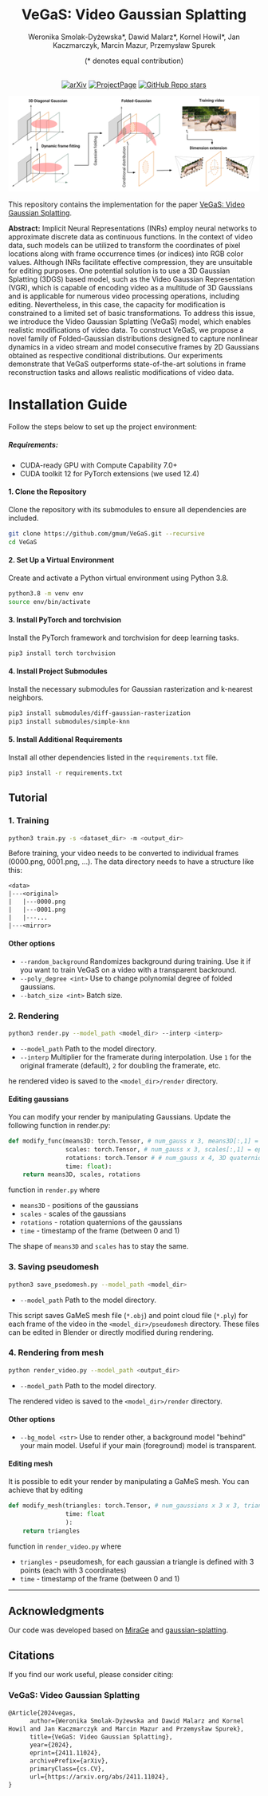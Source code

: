 <div align="center">
<h1> VeGaS: Video Gaussian Splatting</h1>
Weronika Smolak-Dyżewska*, Dawid Malarz*, Kornel Howil*, Jan Kaczmarczyk, Marcin Mazur, Przemysław Spurek

(* denotes equal contribution)
<br> <br>


[![arXiv](https://img.shields.io/badge/arXiv-2411.11024-red)](https://arxiv.org/abs/2411.11024)  [![ProjectPage](https://img.shields.io/badge/Website-gmum.github.io/VeGaS/-blue)](https://gmum.github.io/VeGaS/) [![GitHub Repo stars](https://img.shields.io/github/stars/gmum/VeGaS.svg?style=social&label=Star&maxAge=60)](https://github.com/gmum/VeGaS)

</div>

<img src="./assets/teaser.png" />

This repository contains the implementation for the paper [VeGaS: Video Gaussian Splatting](https://arxiv.org/abs/2411.11024).

**Abstract:** Implicit Neural Representations (INRs) employ neural networks to approximate discrete data as continuous functions. In the context of video data, such models can be utilized to transform the coordinates of pixel locations along with frame occurrence times (or indices) into RGB color values. Although INRs facilitate effective compression, they are unsuitable for editing purposes. One potential solution is to use a 3D Gaussian Splatting (3DGS) based model, such as the Video Gaussian Representation (VGR), which is capable of encoding video as a multitude of 3D Gaussians and is applicable for numerous video processing operations, including editing. Nevertheless, in this case, the capacity for modification is constrained to a limited set of basic transformations. To address this issue, we introduce the Video Gaussian Splatting (VeGaS) model, which enables realistic modifications of video data. To construct VeGaS, we propose a novel family of Folded-Gaussian distributions designed to capture nonlinear dynamics in a video stream and model consecutive frames by 2D Gaussians obtained as respective conditional distributions. Our experiments demonstrate that VeGaS outperforms state-of-the-art solutions in frame reconstruction tasks and allows realistic modifications of video data.


# Installation Guide

Follow the steps below to set up the project environment:
##### Requirements:
 - CUDA-ready GPU with Compute Capability 7.0+
 - CUDA toolkit 12 for PyTorch extensions (we used 12.4)

#### 1. Clone the Repository
Clone the repository with its submodules to ensure all dependencies are included.  
```bash
git clone https://github.com/gmum/VeGaS.git --recursive
cd VeGaS
```

#### 2. Set Up a Virtual Environment
Create and activate a Python virtual environment using Python 3.8.
```bash
python3.8 -m venv env
source env/bin/activate
```

#### 3. Install PyTorch and torchvision
Install the PyTorch framework and torchvision for deep learning tasks.
```bash
pip3 install torch torchvision
```

#### 4. Install Project Submodules
Install the necessary submodules for Gaussian rasterization and k-nearest neighbors.
```bash
pip3 install submodules/diff-gaussian-rasterization
pip3 install submodules/simple-knn
```
#### 5. Install Additional Requirements
Install all other dependencies listed in the `requirements.txt` file.
```bash
pip3 install -r requirements.txt
```


## Tutorial
### 1. Training
```sh
python3 train.py -s <dataset_dir> -m <output_dir>
```
Before training, your video needs to be converted to individual frames (0000.png, 0001.png, ...).
The data directory needs to have a structure like this:
```
<data>
|---<original>
|   |---0000.png
|   |---0001.png
|   |---...
|---<mirror>
```

#### Other options
 
* ```--random_background``` Randomizes background during training. Use it if you want to train VeGaS on a video with a transparent backround.
* ```--poly_degree <int>``` Use to change polynomial degree of folded gaussians.
* ```--batch_size <int>``` Batch size.

### 2. Rendering
```sh
python3 render.py --model_path <model_dir> --interp <interp>
```
* ```--model_path``` Path to the model directory.
* ```--interp``` Multiplier for the framerate during interpolation. Use ```1``` for the original framerate (default), ```2``` for doubling the framerate, etc.

he rendered video is saved to the ```<model_dir>/render``` directory.
#### Editing gaussians
You can modify your render by manipulating Gaussians. Update the following function in render.py:
```python
def modify_func(means3D: torch.Tensor, # num_gauss x 3, means3D[:,1] = 0
                scales: torch.Tensor, # num_gauss x 3, scales[:,1] = eps
                rotations: torch.Tensor # # num_gauss x 4, 3D quaternions of 2D rotations
                time: float):
    return means3D, scales, rotations
```
function in ```render.py``` where 
* ```means3D``` - positions of the gaussians
* ```scales``` - scales of the gaussians
* ```rotations``` - rotation quaternions of the gaussians
* ```time``` - timestamp of the frame (between 0 and 1)

The shape of ```means3D``` and ```scales``` has to stay the same.

### 3. Saving pseudomesh
```sh
python3 save_psedomesh.py --model_path <model_dir>
```
* ```--model_path``` Path to the model directory.

This script saves GaMeS mesh file (```*.obj```) and point cloud file (```*.ply```) for each frame of the video in the ```<model_dir>/pseudomesh``` directory. These files can be edited in Blender or directly modified during rendering.

### 4. Rendering from mesh
```sh
python render_video.py --model_path <output_dir>
```
* ```--model_path``` Path to the model directory.

The rendered video is saved to the ```<model_dir>/render``` directory.
#### Other options

* ```--bg_model <str>``` Use to render other, a background model "behind" your main model. Useful if your main (foreground) model is transparent.


#### Editing mesh
It is possible to edit your render by manipulating a GaMeS mesh. You can achieve that by editing
```python
def modify_mesh(triangles: torch.Tensor, # num_gaussians x 3 x 3, triangles[:,:,1] = 0
                time: float
                ):
    return triangles
```
function in ```render_video.py``` where 
* ```triangles``` - pseudomesh, for each gaussian a triangle is defined with 3 points (each with 3 coordinates)
* ```time``` - timestamp of the frame (between 0 and 1)
 



------------------------------------

## Acknowledgments

Our code was developed based on [MiraGe](https://github.com/waczjoan/MiraGe/) and [gaussian-splatting](https://github.com/graphdeco-inria/gaussian-splatting).

<section class="section" id="BibTeX">
  <div class="container is-max-desktop content">
    <h2 class="title">Citations</h2>
If you find our work useful, please consider citing:
<h3 class="title">VeGaS: Video Gaussian Splatting

</h3>
    <pre><code>@Article{2024vegas,
      author={Weronika Smolak-Dyżewska and Dawid Malarz and Kornel Howil and Jan Kaczmarczyk and Marcin Mazur and Przemysław Spurek},
      title={VeGaS: Video Gaussian Splatting},
      year={2024},
      eprint={2411.11024},
      archivePrefix={arXiv},
      primaryClass={cs.CV},
      url={https://arxiv.org/abs/2411.11024}, 
}
</code></pre>

</div>

</section>
